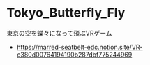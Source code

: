 # Tokyo_Butterfly_Fly
東京の空を蝶々になって飛ぶVRゲーム
- https://marred-seatbelt-edc.notion.site/VR-c380d00764194190b287dbf775244969
